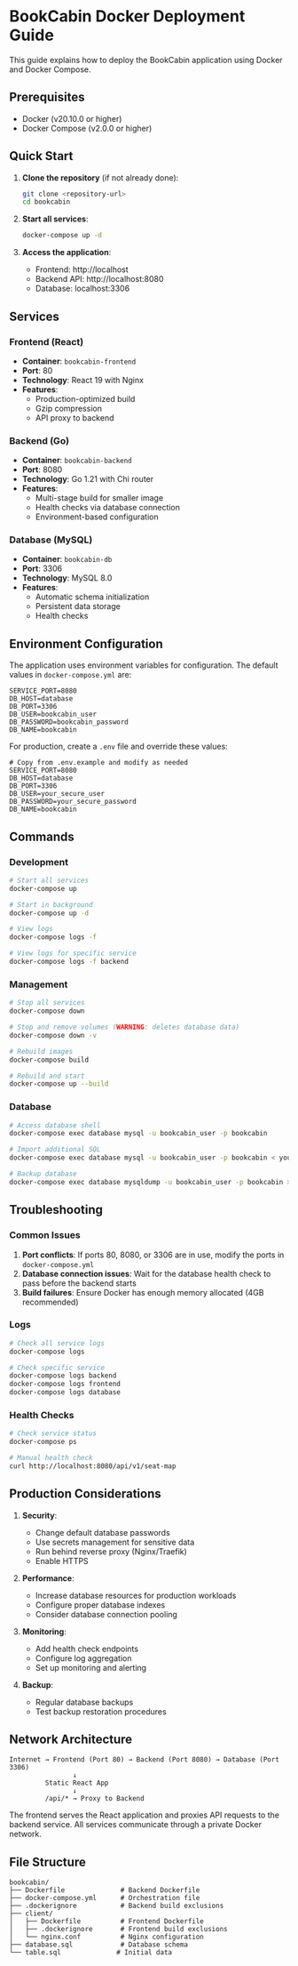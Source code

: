 # BookCabin Docker Deployment Guide

This guide explains how to deploy the BookCabin application using Docker and Docker Compose.

## Prerequisites

- Docker (v20.10.0 or higher)
- Docker Compose (v2.0.0 or higher)

## Quick Start

1. **Clone the repository** (if not already done):
   ```bash
   git clone <repository-url>
   cd bookcabin
   ```

2. **Start all services**:
   ```bash
   docker-compose up -d
   ```

3. **Access the application**:
   - Frontend: http://localhost
   - Backend API: http://localhost:8080
   - Database: localhost:3306

## Services

### Frontend (React)
- **Container**: `bookcabin-frontend`
- **Port**: 80
- **Technology**: React 19 with Nginx
- **Features**: 
  - Production-optimized build
  - Gzip compression
  - API proxy to backend

### Backend (Go)
- **Container**: `bookcabin-backend`
- **Port**: 8080
- **Technology**: Go 1.21 with Chi router
- **Features**:
  - Multi-stage build for smaller image
  - Health checks via database connection
  - Environment-based configuration

### Database (MySQL)
- **Container**: `bookcabin-db`
- **Port**: 3306
- **Technology**: MySQL 8.0
- **Features**:
  - Automatic schema initialization
  - Persistent data storage
  - Health checks

## Environment Configuration

The application uses environment variables for configuration. The default values in `docker-compose.yml` are:

```env
SERVICE_PORT=8080
DB_HOST=database
DB_PORT=3306
DB_USER=bookcabin_user
DB_PASSWORD=bookcabin_password
DB_NAME=bookcabin
```

For production, create a `.env` file and override these values:

```env
# Copy from .env.example and modify as needed
SERVICE_PORT=8080
DB_HOST=database
DB_PORT=3306
DB_USER=your_secure_user
DB_PASSWORD=your_secure_password
DB_NAME=bookcabin
```

## Commands

### Development

```bash
# Start all services
docker-compose up

# Start in background
docker-compose up -d

# View logs
docker-compose logs -f

# View logs for specific service
docker-compose logs -f backend
```

### Management

```bash
# Stop all services
docker-compose down

# Stop and remove volumes (WARNING: deletes database data)
docker-compose down -v

# Rebuild images
docker-compose build

# Rebuild and start
docker-compose up --build
```

### Database

```bash
# Access database shell
docker-compose exec database mysql -u bookcabin_user -p bookcabin

# Import additional SQL
docker-compose exec database mysql -u bookcabin_user -p bookcabin < your-file.sql

# Backup database
docker-compose exec database mysqldump -u bookcabin_user -p bookcabin > backup.sql
```

## Troubleshooting

### Common Issues

1. **Port conflicts**: If ports 80, 8080, or 3306 are in use, modify the ports in `docker-compose.yml`
2. **Database connection issues**: Wait for the database health check to pass before the backend starts
3. **Build failures**: Ensure Docker has enough memory allocated (4GB recommended)

### Logs

```bash
# Check all service logs
docker-compose logs

# Check specific service
docker-compose logs backend
docker-compose logs frontend
docker-compose logs database
```

### Health Checks

```bash
# Check service status
docker-compose ps

# Manual health check
curl http://localhost:8080/api/v1/seat-map
```

## Production Considerations

1. **Security**:
   - Change default database passwords
   - Use secrets management for sensitive data
   - Run behind reverse proxy (Nginx/Traefik)
   - Enable HTTPS

2. **Performance**:
   - Increase database resources for production workloads
   - Configure proper database indexes
   - Consider database connection pooling

3. **Monitoring**:
   - Add health check endpoints
   - Configure log aggregation
   - Set up monitoring and alerting

4. **Backup**:
   - Regular database backups
   - Test backup restoration procedures

## Network Architecture

```
Internet → Frontend (Port 80) → Backend (Port 8080) → Database (Port 3306)
                ↓
         Static React App
                ↓
         /api/* → Proxy to Backend
```

The frontend serves the React application and proxies API requests to the backend service. All services communicate through a private Docker network.

## File Structure

```
bookcabin/
├── Dockerfile              # Backend Dockerfile
├── docker-compose.yml      # Orchestration file
├── .dockerignore           # Backend build exclusions
├── client/
│   ├── Dockerfile          # Frontend Dockerfile
│   ├── .dockerignore       # Frontend build exclusions
│   └── nginx.conf          # Nginx configuration
├── database.sql            # Database schema
└── table.sql              # Initial data
``` 